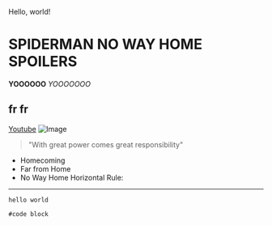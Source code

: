 Hello, world!
# SPIDERMAN NO WAY HOME SPOILERS
**YOOOOOO**
*YOOOOOOO*
## fr fr 
[Youtube](https://www.youtube.com/watch?v=iuOYz8zt9J4)
![Image](https://upload.wikimedia.org/wikipedia/en/thumb/2/21/Web_of_Spider-Man_Vol_1_129-1.png/250px-Web_of_Spider-Man_Vol_1_129-1.png)
> "With great power comes great responsibility"
* Homecoming
* Far from Home
* No Way Home
Horizontal Rule:
---
`hello world`
```
#code block
```
